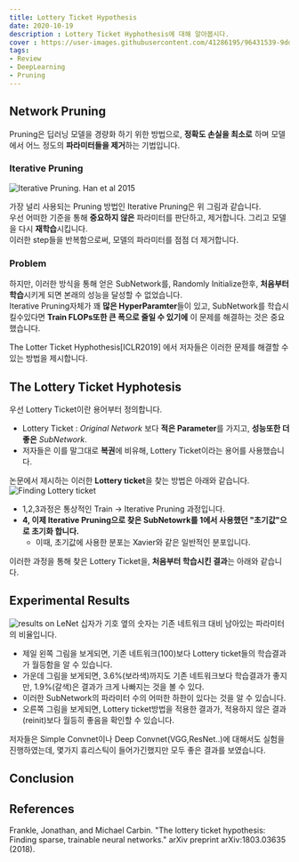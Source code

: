 ```yaml
---
title: Lottery Ticket Hypothesis
date: 2020-10-19
description : Lottery Ticket Hyphothesis에 대해 알아봅시다.
cover : https://user-images.githubusercontent.com/41286195/96431539-9dd22780-123e-11eb-8a54-e9bcc60f93d2.png
tags:
- Review
- DeepLearning
- Pruning
---
```


## Network Pruning
Pruning은 딥러닝 모델을 경량화 하기 위한 방법으로, **정확도 손실을 최소로** 하며 모델에서 어느 정도의 **파라미터들을 제거**하는 기법입니다.

### Iterative Pruning
![Iterative Pruning. Han et al 2015](https://user-images.githubusercontent.com/41286195/96431539-9dd22780-123e-11eb-8a54-e9bcc60f93d2.png)

가장 널리 사용되는 Pruning 방법인 Iterative Pruning은 위 그림과 같습니다.  
우선 어떠한 기준을 통해 **중요하지 않은** 파라미터를 판단하고, 제거합니다. 그리고 모델을 다시 **재학습**시킵니다.  
이러한 step들을 반복함으로써, 모델의 파라미터를 점점 더 제거합니다.  

### Problem
하지만, 이러한 방식을 통해 얻은 SubNetwork를, Randomly Initialize한후, **처음부터 학습**시키게 되면 본래의 성능을 달성할 수 없었습니다.  
Iterative Pruning자체가 꽤 **많은 HyperParamter**들이 있고, SubNetwork를 학습시킬수있다면 **Train FLOPs또한 큰 폭으로 줄일 수 있기에** 이 문제를 해결하는 것은 중요했습니다.  
  
The Lotter Ticket Hyphothesis[ICLR2019] 에서 저자들은 이러한 문제를 해결할 수 있는 방법을 제시합니다.

## The Lottery Ticket Hyphotesis
우선 Lottery Ticket이란 용어부터 정의합니다.
- Lottery Ticket : _Original Network_ 보다 **적은 Parameter**를 가지고, **성능또한 더 좋은** _SubNetwork_.
- 저자들은 이를 말그대로 **복권**에 비유해, Lottery Ticket이라는 용어를 사용했습니다.

논문에서 제시하는 이러한 **Lottery ticket**을 찾는 방법은 아래와 같습니다.
![Finding Lottery ticket](https://user-images.githubusercontent.com/41286195/96432957-0968c480-1240-11eb-8b5a-33fb3ec394cb.png)
- 1,2,3과정은 통상적인 Train -> Iterative Pruning 과정입니다.
- **4, 이제 Iterative Pruning으로 찾은 SubNetowrk를 1에서 사용했던 "초기값"으로 초기화 합니다.**
    - 이때, 초기값에 사용한 분포는 Xavier와 같은 일반적인 분포입니다.

이러한 과정을 통해 찾은 Lottery Ticket을, **처음부터 학습시킨 결과**는 아래와 같습니다.
## Experimental Results
![results on LeNet](https://user-images.githubusercontent.com/41286195/96435049-8eec7480-1240-11eb-913a-16a016071808.png)
십자가 기호 옆의 숫자는 기존 네트워크 대비 남아있는 파라미터의 비율입니다.  
- 제일 왼쪽 그림을 보게되면, 기존 네트워크(100)보다 Lottery ticket들의 학습결과가 월등함을 알 수 있습니다.
- 가운데 그림을 보게되면, 3.6%(보라색)까지도 기존 네트워크보다 학습결과가 좋지만, 1.9%(갈색)은 결과가 크게 나빠지는 것을 볼 수 있다.
 - 이러한 SubNetwork의 파라미터 수의 어떠한 하한이 있다는 것을 알 수 있습니다.
- 오른쪽 그림을 보게되면, Lottery ticket방법을 적용한 결과가, 적용하지 않은 결과(reinit)보다 월등히 좋음을 확인할 수 있습니다.

저자들은 Simple Convnet이나 Deep Convnet(VGG,ResNet..)에 대해서도 실험을 진행하였는데, 몇가지 휴리스틱이 들어가긴했지만 모두 좋은 결과를 보였습니다.

## Conclusion


## References
Frankle, Jonathan, and Michael Carbin. "The lottery ticket hypothesis: Finding sparse, trainable neural networks." arXiv preprint arXiv:1803.03635 (2018).



 

 